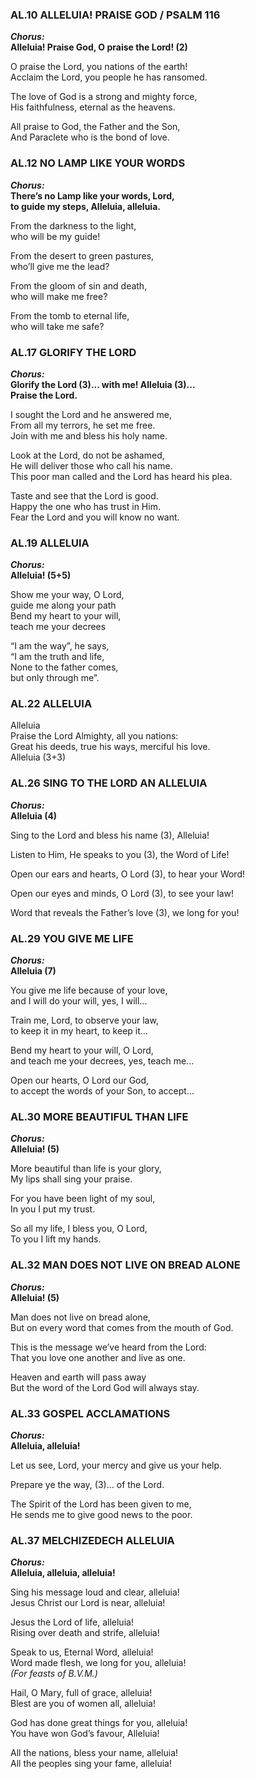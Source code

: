 ### AL.10 ALLELUIA! PRAISE GOD / PSALM 116
***Chorus:*** <br />
**Alleluia! Praise God, O praise the Lord! (2)**<br />

O praise the Lord, you nations of the earth!<br />
Acclaim the Lord, you people he has ransomed.<br />

The love of God is a strong and mighty force,<br />
His faithfulness, eternal as the heavens.<br />

All praise to God, the Father and the Son,<br />
And Paraclete who is the bond of love.<br />

### AL.12 NO LAMP LIKE YOUR WORDS
***Chorus:*** <br />
**There’s no Lamp like your words, Lord,**<br />
**to guide my steps, Alleluia, alleluia.**<br />

From the darkness to the light,<br />
who will be my guide!<br />

From the desert to green pastures,<br />
who’ll give me the lead?<br />

From the gloom of sin and death,<br />
who will make me free?<br />

From the tomb to eternal life,<br />
who will take me safe?<br />

### AL.17 GLORIFY THE LORD
***Chorus:*** <br />
**Glorify the Lord (3)... with me! Alleluia (3)...**<br />
**Praise the Lord.**<br />

I sought the Lord and he answered me,<br />
From all my terrors, he set me free.<br />
Join with me and bless his holy name.<br />

Look at the Lord, do not be ashamed,<br />
He will deliver those who call his name.<br />
This poor man called and the Lord has heard his plea.<br />

Taste and see that the Lord is good.<br />
Happy the one who has trust in Him.<br />
Fear the Lord and you will know no want.<br />

### AL.19 ALLELUIA
***Chorus:*** <br />
**Alleluia! (5+5)**<br />

Show me your way, O Lord,<br />
guide me along your path<br />
Bend my heart to your will,<br />
teach me your decrees<br />

“I am the way”, he says,<br />
“I am the truth and life,<br />
None to the father comes,<br />
but only through me”.<br />

### AL.22 ALLELUIA
Alleluia<br />
Praise the Lord Almighty, all you nations:<br />
Great his deeds, true his ways, merciful his love.<br />
Alleluia (3+3)<br />

### AL.26 SING TO THE LORD AN ALLELUIA
***Chorus:*** <br />
**Alleluia (4)**<br />

Sing to the Lord and bless his name (3), Alleluia!<br />

Listen to Him, He speaks to you (3), the Word of Life!<br />

Open our ears and hearts, O Lord (3), to hear your Word!<br />

Open our eyes and minds, O Lord (3), to see your law!<br />

Word that reveals the Father’s love (3), we long for you!<br />

### AL.29 YOU GIVE ME LIFE
***Chorus:*** <br />
**Alleluia (7)**<br />

You give me life because of your love,<br />
and I will do your will, yes, I will...<br />

Train me, Lord, to observe your law,<br />
to keep it in my heart, to keep it...<br />

Bend my heart to your will, O Lord,<br />
and teach me your decrees, yes, teach me...<br />

Open our hearts, O Lord our God,<br />
to accept the words of your Son, to accept...<br />

### AL.30 MORE BEAUTIFUL THAN LIFE
***Chorus:*** <br />
**Alleluia! (5)**<br />

More beautiful than life is your glory,<br />
My lips shall sing your praise.<br />

For you have been light of my soul,<br />
In you I put my trust.<br />

So all my life, I bless you, O Lord,<br />
To you I lift my hands.<br />

### AL.32 MAN DOES NOT LIVE ON BREAD ALONE
***Chorus:*** <br />
**Alleluia! (5)**<br />

Man does not live on bread alone,<br />
But on every word that comes from the mouth of God.<br />

This is the message we’ve heard from the Lord:<br />
That you love one another and live as one.<br />

Heaven and earth will pass away<br />
But the word of the Lord God will always stay.<br />

### AL.33 GOSPEL ACCLAMATIONS
***Chorus:*** <br />
**Alleluia, alleluia!**<br />

Let us see, Lord, your mercy and give us your help.<br />

Prepare ye the way, (3)... of the Lord.<br />

The Spirit of the Lord has been given to me,<br />
He sends me to give good news to the poor.<br />

### AL.37 MELCHIZEDECH ALLELUIA
***Chorus:*** <br />
**Alleluia, alleluia, alleluia!**<br />

Sing his message loud and clear, alleluia!<br />
Jesus Christ our Lord is near, alleluia!<br />

Jesus the Lord of life, alleluia!<br />
Rising over death and strife, alleluia!<br />

Speak to us, Eternal Word, alleluia!<br />
Word made flesh, we long for you, alleluia!<br />
*(For feasts of B.V.M.)*<br />

Hail, O Mary, full of grace, alleluia!<br />
Blest are you of women all, alleluia!<br />

God has done great things for you, alleluia!<br />
You have won God’s favour, Alleluia!<br />

All the nations, bless your name, alleluia!<br />
All the peoples sing your fame, alleluia!